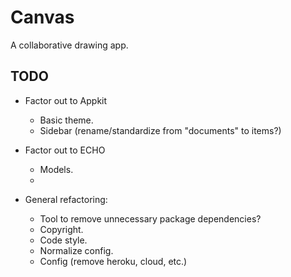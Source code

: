 # Canvas

A collaborative drawing app.


## TODO

- Factor out to Appkit
    - Basic theme.
    - Sidebar (rename/standardize from "documents" to items?)

- Factor out to ECHO
    - Models.
    - 
    
- General refactoring:
    - Tool to remove unnecessary package dependencies?
    - Copyright.
    - Code style.
    - Normalize config.
    - Config (remove heroku, cloud, etc.)
